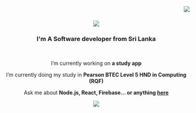 <img align="right" src="https://visitor-badge.laobi.icu/badge?page_id=musthaq-muaadh.musthaq-muaadh"/>

<h1 align="center">
    <img src="https://readme-typing-svg.herokuapp.com/?font=Righteous&size=35&center=true&vCenter=true&width=500&height=70&duration=4000&lines=Hi+There!+👋;+I'm+Musthaq+Muaadh!;" />
</h1>

<h3 align="center">I'm A Software developer from Sri Lanka</h3>

<br/>

<div align="center">
 
 I’m currently working on **a study app**
 
 I’m currently doing my study in **Pearson BTEC Level 5 HND in Computing (RQF)**

Ask me about **Node.js, React, Firebase... or anything [here](https://github.com/musthaq-muaadh/musthaq-muaadh/issues)**

</div>

<div align="center"> 
  <a href="mailto:musthaqmuaadh.31@gmail.com">
    <img src="https://img.shields.io/badge/Gmail-333333?style=for-the-badge&logo=gmail&logoColor=red" />
  </a>
    
</div>
